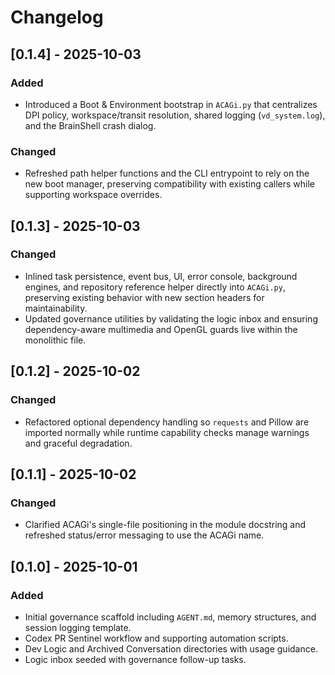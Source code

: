 # Changelog

## [0.1.4] - 2025-10-03
### Added
- Introduced a Boot & Environment bootstrap in `ACAGi.py` that centralizes DPI policy, workspace/transit resolution, shared logging (`vd_system.log`), and the BrainShell crash dialog.

### Changed
- Refreshed path helper functions and the CLI entrypoint to rely on the new boot manager, preserving compatibility with existing callers while supporting workspace overrides.

## [0.1.3] - 2025-10-03
### Changed
- Inlined task persistence, event bus, UI, error console, background engines, and repository reference helper directly into `ACAGi.py`, preserving existing behavior with new section headers for maintainability.
- Updated governance utilities by validating the logic inbox and ensuring dependency-aware multimedia and OpenGL guards live within the monolithic file.

## [0.1.2] - 2025-10-02
### Changed
- Refactored optional dependency handling so `requests` and Pillow are imported normally while runtime capability checks manage warnings and graceful degradation.

## [0.1.1] - 2025-10-02
### Changed
- Clarified ACAGi's single-file positioning in the module docstring and refreshed status/error messaging to use the ACAGi name.

## [0.1.0] - 2025-10-01
### Added
- Initial governance scaffold including `AGENT.md`, memory structures, and session logging template.
- Codex PR Sentinel workflow and supporting automation scripts.
- Dev Logic and Archived Conversation directories with usage guidance.
- Logic inbox seeded with governance follow-up tasks.
